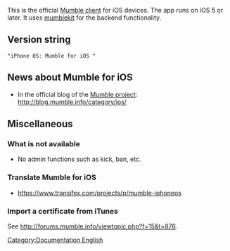 This is the official [Mumble client](Mumble_clients "wikilink") for iOS
devices. The app runs on iOS 5 or later. It uses
[mumblekit](mumblekit "wikilink") for the backend functionality.

## Version string

` "iPhone OS: Mumble for iOS  `<Version>`"`

## News about Mumble for iOS

  - In the official blog of the [Mumble
    project](Mumble_project "wikilink"):
    <http://blog.mumble.info/category/ios/>

## Miscellaneous

### What is not available

  - No admin functions such as kick, ban, etc.

### Translate Mumble for iOS

  - <https://www.transifex.com/projects/p/mumble-iphoneos>

### Import a certificate from iTunes

See <http://forums.mumble.info/viewtopic.php?f=15&t=876>.

[Category:Documentation
English](Category:Documentation_English "wikilink")